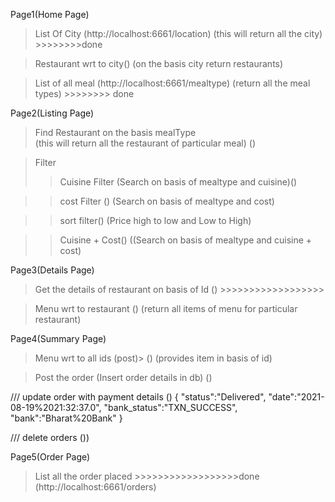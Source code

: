 Page1(Home Page)
> List Of City (http://localhost:6661/location)
(this will return all the city) >>>>>>>>done

> Restaurant wrt to city()
(on the basis city return restaurants) 

> List of all meal (http://localhost:6661/mealtype)
(return all the meal types) >>>>>>>> done

Page2(Listing Page)
> Find Restaurant on the basis mealType  
(this will return all the restaurant of particular meal)
()

> Filter
>> Cuisine Filter 
(Search on basis of mealtype and cuisine)()

>> cost Filter ()
(Search on basis of mealtype and cost)

>> sort filter()
(Price high to low and Low to High)

>> Cuisine + Cost()
((Search on basis of mealtype and cuisine + cost)

Page3(Details Page)
> Get the details of restaurant on basis of Id
()  >>>>>>>>>>>>>>>>>>

> Menu wrt to restaurant ()
(return all items of menu for particular restaurant)

Page4(Summary Page)
> Menu wrt to all ids (post)> ()
(provides item in basis of id)

> Post the order
(Insert order details in db)
()

/// update order with payment details
()
{
	"status":"Delivered",
	"date":"2021-08-19%2021:32:37.0",
	"bank_status":"TXN_SUCCESS",
	"bank":"Bharat%20Bank"
}



/// delete orders
())

Page5(Order Page)
> List all the order placed >>>>>>>>>>>>>>>>>>done
(http://localhost:6661/orders)